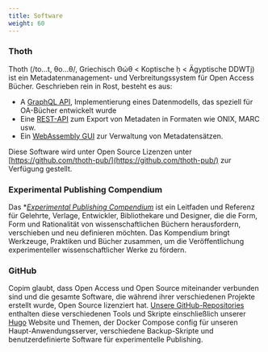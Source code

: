 ```yaml
---
title: Software
weight: 60
---
```


### Thoth

Thoth (/to...t, θo...θ/, Griechisch Θώθ < Koptische ḥ < Ägyptische DDWTj) ist ein Metadatenmanagement- und Verbreitungssystem für Open Access Bücher. Geschrieben rein in Rost, besteht es aus:

* A [GraphQL API](https://api.thoth.pub/), Implementierung eines Datenmodells, das speziell für OA-Bücher entwickelt wurde
* Eine [REST-API](https://export.thoth.pub/) zum Export von Metadaten in Formaten wie ONIX, MARC usw.
* Ein [WebAssembly GUI](https://thoth.pub/) zur Verwaltung von Metadatensätzen.

Diese Software wird unter Open Source Lizenzen unter [https://github.com/thoth-pub/](https://github.com/thoth-pub/) zur Verfügung gestellt.

### Experimental Publishing Compendium

Das **[Experimental Publishing Compendium](https://compendium.copim.ac.uk/)* ist ein Leitfaden und Referenz für Gelehrte, Verlage, Entwickler, Bibliothekare und Designer, die die Form, Form und Rationalität von wissenschaftlichen Büchern herausfordern, verschieben und neu definieren möchten. Das Kompendium bringt Werkzeuge, Praktiken und Bücher zusammen, um die Veröffentlichung experimenteller wissenschaftlicher Werke zu fördern.

### GitHub

Copim glaubt, dass Open Access und Open Source miteinander verbunden sind und die gesamte Software, die während ihrer verschiedenen Projekte erstellt wurde, Open Source lizenziert hat. [Unsere GitHub-Repositories](https://github.com/COPIM) enthalten diese verschiedenen Tools und Skripte einschließlich unserer [Hugo](https://gohugo.io/) Website und Themen, der Docker Compose config für unseren Haupt-Anwendungsserver, verschiedene Backup-Skripte und benutzerdefinierte Software für experimentelle Publishing.